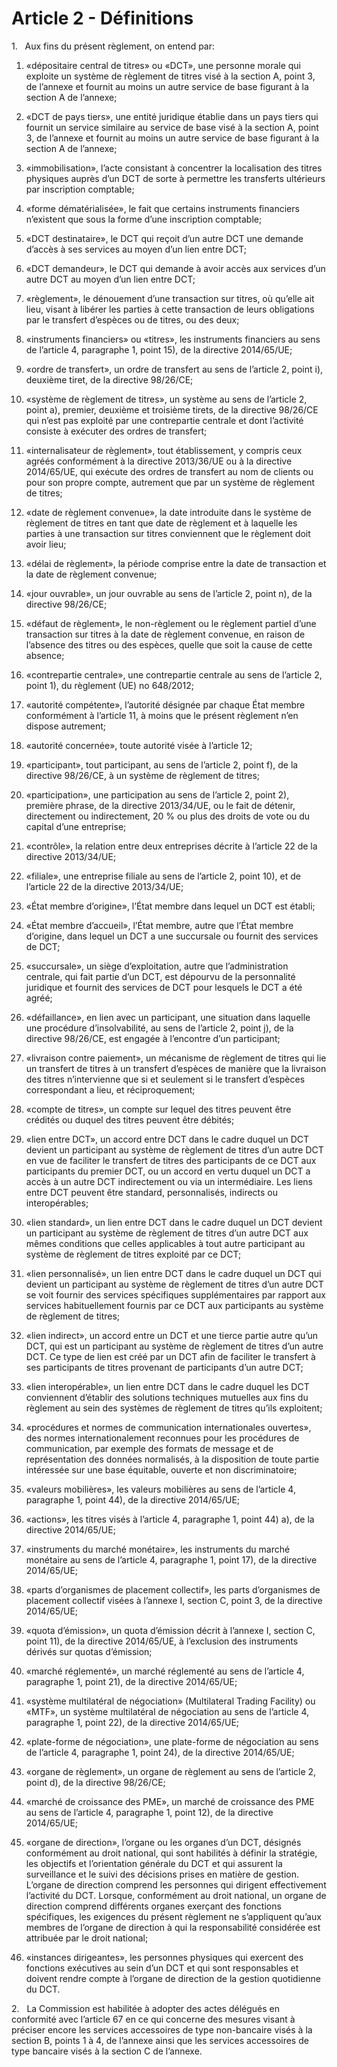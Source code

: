 # Article 2 - Définitions


1.   Aux fins du présent règlement, on entend par:

1) «dépositaire central de titres» ou «DCT», une personne morale qui exploite un système de règlement de titres visé à la section A, point 3, de l’annexe et fournit au moins un autre service de base figurant à la section A de l’annexe;

2) «DCT de pays tiers», une entité juridique établie dans un pays tiers qui fournit un service similaire au service de base visé à la section A, point 3, de l’annexe et fournit au moins un autre service de base figurant à la section A de l’annexe;

3) «immobilisation», l’acte consistant à concentrer la localisation des titres physiques auprès d’un DCT de sorte à permettre les transferts ultérieurs par inscription comptable;

4) «forme dématérialisée», le fait que certains instruments financiers n’existent que sous la forme d’une inscription comptable;

5) «DCT destinataire», le DCT qui reçoit d’un autre DCT une demande d’accès à ses services au moyen d’un lien entre DCT;

6) «DCT demandeur», le DCT qui demande à avoir accès aux services d’un autre DCT au moyen d’un lien entre DCT;

7) «règlement», le dénouement d’une transaction sur titres, où qu’elle ait lieu, visant à libérer les parties à cette transaction de leurs obligations par le transfert d’espèces ou de titres, ou des deux;

8) «instruments financiers» ou «titres», les instruments financiers au sens de l’article 4, paragraphe 1, point 15), de la directive 2014/65/UE;

9) «ordre de transfert», un ordre de transfert au sens de l’article 2, point i), deuxième tiret, de la directive 98/26/CE;

10) «système de règlement de titres», un système au sens de l’article 2, point a), premier, deuxième et troisième tirets, de la directive 98/26/CE qui n’est pas exploité par une contrepartie centrale et dont l’activité consiste à exécuter des ordres de transfert;

11) «internalisateur de règlement», tout établissement, y compris ceux agréés conformément à la directive 2013/36/UE ou à la directive 2014/65/UE, qui exécute des ordres de transfert au nom de clients ou pour son propre compte, autrement que par un système de règlement de titres;

12) «date de règlement convenue», la date introduite dans le système de règlement de titres en tant que date de règlement et à laquelle les parties à une transaction sur titres conviennent que le règlement doit avoir lieu;

13) «délai de règlement», la période comprise entre la date de transaction et la date de règlement convenue;

14) «jour ouvrable», un jour ouvrable au sens de l’article 2, point n), de la directive 98/26/CE;

15) «défaut de règlement», le non-règlement ou le règlement partiel d’une transaction sur titres à la date de règlement convenue, en raison de l’absence des titres ou des espèces, quelle que soit la cause de cette absence;

16) «contrepartie centrale», une contrepartie centrale au sens de l’article 2, point 1), du règlement (UE) no 648/2012;

17) «autorité compétente», l’autorité désignée par chaque État membre conformément à l’article 11, à moins que le présent règlement n’en dispose autrement;

18) «autorité concernée», toute autorité visée à l’article 12;

19) «participant», tout participant, au sens de l’article 2, point f), de la directive 98/26/CE, à un système de règlement de titres;

20) «participation», une participation au sens de l’article 2, point 2), première phrase, de la directive 2013/34/UE, ou le fait de détenir, directement ou indirectement, 20 % ou plus des droits de vote ou du capital d’une entreprise;

21) «contrôle», la relation entre deux entreprises décrite à l’article 22 de la directive 2013/34/UE;

22) «filiale», une entreprise filiale au sens de l’article 2, point 10), et de l’article 22 de la directive 2013/34/UE;

23) «État membre d’origine», l’État membre dans lequel un DCT est établi;

24) «État membre d’accueil», l’État membre, autre que l’État membre d’origine, dans lequel un DCT a une succursale ou fournit des services de DCT;

25) «succursale», un siège d’exploitation, autre que l’administration centrale, qui fait partie d’un DCT, est dépourvu de la personnalité juridique et fournit des services de DCT pour lesquels le DCT a été agréé;

26) «défaillance», en lien avec un participant, une situation dans laquelle une procédure d’insolvabilité, au sens de l’article 2, point j), de la directive 98/26/CE, est engagée à l’encontre d’un participant;

27) «livraison contre paiement», un mécanisme de règlement de titres qui lie un transfert de titres à un transfert d’espèces de manière que la livraison des titres n’intervienne que si et seulement si le transfert d’espèces correspondant a lieu, et réciproquement;

28) «compte de titres», un compte sur lequel des titres peuvent être crédités ou duquel des titres peuvent être débités;

29) «lien entre DCT», un accord entre DCT dans le cadre duquel un DCT devient un participant au système de règlement de titres d’un autre DCT en vue de faciliter le transfert de titres des participants de ce DCT aux participants du premier DCT, ou un accord en vertu duquel un DCT a accès à un autre DCT indirectement ou via un intermédiaire. Les liens entre DCT peuvent être standard, personnalisés, indirects ou interopérables;

30) «lien standard», un lien entre DCT dans le cadre duquel un DCT devient un participant au système de règlement de titres d’un autre DCT aux mêmes conditions que celles applicables à tout autre participant au système de règlement de titres exploité par ce DCT;

31) «lien personnalisé», un lien entre DCT dans le cadre duquel un DCT qui devient un participant au système de règlement de titres d’un autre DCT se voit fournir des services spécifiques supplémentaires par rapport aux services habituellement fournis par ce DCT aux participants au système de règlement de titres;

32) «lien indirect», un accord entre un DCT et une tierce partie autre qu’un DCT, qui est un participant au système de règlement de titres d’un autre DCT. Ce type de lien est créé par un DCT afin de faciliter le transfert à ses participants de titres provenant de participants d’un autre DCT;

33) «lien interopérable», un lien entre DCT dans le cadre duquel les DCT conviennent d’établir des solutions techniques mutuelles aux fins du règlement au sein des systèmes de règlement de titres qu’ils exploitent;

34) «procédures et normes de communication internationales ouvertes», des normes internationalement reconnues pour les procédures de communication, par exemple des formats de message et de représentation des données normalisés, à la disposition de toute partie intéressée sur une base équitable, ouverte et non discriminatoire;

35) «valeurs mobilières», les valeurs mobilières au sens de l’article 4, paragraphe 1, point 44), de la directive 2014/65/UE;

36) «actions», les titres visés à l’article 4, paragraphe 1, point 44) a), de la directive 2014/65/UE;

37) «instruments du marché monétaire», les instruments du marché monétaire au sens de l’article 4, paragraphe 1, point 17), de la directive 2014/65/UE;

38) «parts d’organismes de placement collectif», les parts d’organismes de placement collectif visées à l’annexe I, section C, point 3, de la directive 2014/65/UE;

39) «quota d’émission», un quota d’émission décrit à l’annexe I, section C, point 11), de la directive 2014/65/UE, à l’exclusion des instruments dérivés sur quotas d’émission;

40) «marché réglementé», un marché réglementé au sens de l’article 4, paragraphe 1, point 21), de la directive 2014/65/UE;

41) «système multilatéral de négociation» (Multilateral Trading Facility) ou «MTF», un système multilatéral de négociation au sens de l’article 4, paragraphe 1, point 22), de la directive 2014/65/UE;

42) «plate-forme de négociation», une plate-forme de négociation au sens de l’article 4, paragraphe 1, point 24), de la directive 2014/65/UE;

43) «organe de règlement», un organe de règlement au sens de l’article 2, point d), de la directive 98/26/CE;

44) «marché de croissance des PME», un marché de croissance des PME au sens de l’article 4, paragraphe 1, point 12), de la directive 2014/65/UE;

45) «organe de direction», l’organe ou les organes d’un DCT, désignés conformément au droit national, qui sont habilités à définir la stratégie, les objectifs et l’orientation générale du DCT et qui assurent la surveillance et le suivi des décisions prises en matière de gestion. L’organe de direction comprend les personnes qui dirigent effectivement l’activité du DCT. Lorsque, conformément au droit national, un organe de direction comprend différents organes exerçant des fonctions spécifiques, les exigences du présent règlement ne s’appliquent qu’aux membres de l’organe de direction à qui la responsabilité considérée est attribuée par le droit national;

46) «instances dirigeantes», les personnes physiques qui exercent des fonctions exécutives au sein d’un DCT et qui sont responsables et doivent rendre compte à l’organe de direction de la gestion quotidienne du DCT.

2.   La Commission est habilitée à adopter des actes délégués en conformité avec l’article 67 en ce qui concerne des mesures visant à préciser encore les services accessoires de type non-bancaire visés à la section B, points 1 à 4, de l’annexe ainsi que les services accessoires de type bancaire visés à la section C de l’annexe.
